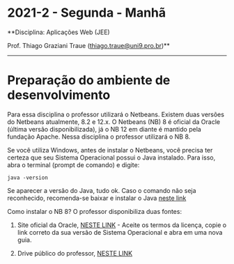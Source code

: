 # 2021-2 - Segunda - Manhã
**Disciplina: Aplicações Web (JEE)

Prof. Thiago Graziani Traue (thiago.traue@uni9.pro.br)**

****

# Preparação do ambiente de desenvolvimento


Para essa disciplina o professor utilizará o Netbeans. Existem duas versões do Netbeans atualmente, 8.2 e 12.x. O Netbeans (NB) 8 é oficial da Oracle (última versão disponibilizada), já o NB 12 em diante é mantido pela fundação Apache. Nessa disciplina o professor utilizará o NB 8.


Se você utiliza Windows, antes de instalar o Netbeans, você precisa ter certeza que seu Sistema Operacional possui o Java instalado. Para isso, abra o terminal (prompt de comando) e digite:

```
java -version
```

Se aparecer a versão do Java, tudo ok. Caso o comando não seja reconhecido, recomenda-se baixar e instalar o Java [neste link](https://www.java.com/pt-BR/download/ie_manual.jsp?locale=pt_BR)

Como instalar o NB 8? O professor disponibiliza duas fontes:


1. Site oficial da Oracle, [NESTE LINK](https://www.oracle.com/technetwork/java/javase/downloads/jdk-netbeans-jsp-3413139-esa.html) - Aceite os termos da licença, copie o link correto da sua versão de Sistema Operacional e abra em uma nova guia.

2. Drive público do professor, [NESTE LINK](https://drive.google.com/drive/folders/1A6m2I43PgUcC5NloemJXM-TefbyYh6EL?usp=sharing)
